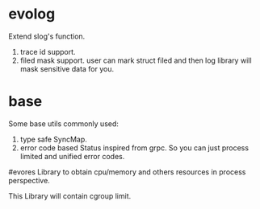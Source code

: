 # evolog
Extend slog's function.
1. trace id support.
2. filed mask support. user can mark struct filed and then log library will mask sensitive data for you.

# base
Some base utils commonly used:
1. type safe SyncMap.
2. error code based Status inspired from grpc. So you can just process limited and unified error codes.

#evores
Library to obtain cpu/memory and others resources in process perspective.

This Library will contain cgroup limit.


